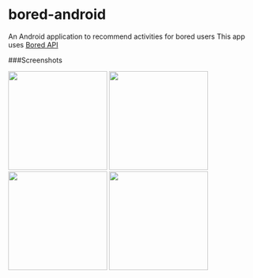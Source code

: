 # bored-android
An Android application to recommend activities for bored users
 This app uses [Bored API](https://duckduckgo.com](https://www.boredapi.com/)https://www.boredapi.com/)
 
###Screenshots

<img src="https://i.imgur.com/qqkhMBl.png" width="200"> <img src="https://i.imgur.com/l4SDIqO.png" width="200"> <img src="https://i.imgur.com/e1md15S.png" width="200"> <img src="https://i.imgur.com/4hKhhuS.png" width="200">

